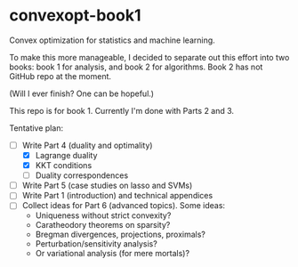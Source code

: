 # convexopt-book1

Convex optimization for statistics and machine learning. 

To make this more manageable, I decided to separate out this effort
into two books: book 1 for analysis, and book 2 for algorithms. 
Book 2 has not GitHub repo at the moment.

(Will I ever finish? One can be hopeful.)

This repo is for book 1. Currently I'm done with Parts 2 and 3.

Tentative plan: 
- [ ] Write Part 4 (duality and optimality)
    - [x] Lagrange duality
    - [x] KKT conditions
    - [ ] Duality correspondences 
- [ ] Write Part 5 (case studies on lasso and SVMs)
- [ ] Write Part 1 (introduction) and technical appendices
- [ ] Collect ideas for Part 6 (advanced topics). Some ideas:
  * Uniqueness without strict convexity?
  * Caratheodory theorems on sparsity?
  * Bregman divergences, projections, proximals?
  * Perturbation/sensitivity analysis?
  * Or variational analysis (for mere mortals)?
              

